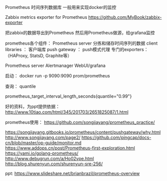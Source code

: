 Prometheus  时间序列数据库 一般用来实现docker的监控

Zabbix metrics exporter for Prometheus
https://github.com/MyBook/zabbix-exporter

把zabbix的数据导出到Prometheus  然后用Prometheus做源，给grafana监控 



prometheus各个组件：
Prometheus server 分拣和储存时间序列的数据
client libraries ： 客户端库
push gateway  ： push模式代理
专门的exporters： （HAProxy, StatsD, Graphite等）


Prometheus server
Alertmanager
WebUI/grafana



启动：
docker run -p 9090:9090 prom/prometheus


查询：
quantile 


prometheus_target_interval_length_seconds{quantile="0.99"}

好的资料，为ppt提供依据：
http://www.10tiao.com/html/345/201703/2651825087/1.html

prometheus使用：
https://github.com/songjiayang/prometheus_practice/

https://songjiayang.gitbooks.io/prometheus/content/pushgateway/why.html
http://www.songjiayang.com/page2/
https://github.com/pingcap/docs-cn/blob/master/op-guide/monitor.md
https://www.addops.cn/post/Prometheus-first-exploration.html
https://yami.io/golang-prometheus/
http://www.debugrun.com/a/Ho02vpe.html
http://blog.shurenyun.com/shurenyun-sre-256/


ppt:
https://www.slideshare.net/brianbrazil/prometheus-overview